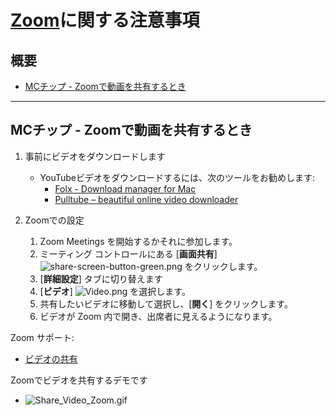 # [Zoom](https://zoom.us/)に関する注意事項

## 概要
  * [MCチップ - Zoomで動画を共有するとき](#mcチップ---zoomで動画を共有するとき)

---

## MCチップ - Zoomで動画を共有するとき
1. 事前にビデオをダウンロードします
   * YouTubeビデオをダウンロードするには、次のツールをお勧めします:
     * [Folx - Download manager for Mac](https://mac.eltima.com/download-manager.html)
     * [Pulltube – beautiful online video downloader](https://mymixapps.com/pulltube)

2. Zoomでの設定
   1. Zoom Meetings を開始するかそれに参加します。
   2. ミーティング コントロールにある [__画面共有__] ![share-screen-button-green.png](https://assets.zoom.us/generic-images/common-buttons-and-icons/filled/share-screen-button-green.png) をクリックします。
   3. [__詳細設定__] タブに切り替えます
   4. [__ビデオ__] ![Video.png](https://assets.zoom.us/generic-images/desktop-client/in-meeting/Video.png) を選択します。
   5. 共有したいビデオに移動して選択し、[__開く__] をクリックします。
   6. ビデオが Zoom 内で開き、出席者に見えるようになります。

Zoom サポート:
  * [ビデオの共有](https://support.zoom.us/hc/ja/articles/360051673592-Sharing-and-playing-a-video#h_01EPAWQXNJNETMY4S33GB0WST0)

Zoomでビデオを共有するデモです
  * ![Share_Video_Zoom.gif](img/Zoom_Video_Share_Public_Compressed.gif)

